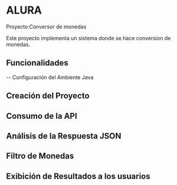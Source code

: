 # ALURA
Proyecto:Conversor de monedas


Este proyecto implementa un sistema donde se hace conversion de monedas.

## Funcionalidades

-- Configuración del Ambiente Java
## Creación del Proyecto
## Consumo de la API
## Análisis de la Respuesta JSON
## Filtro de Monedas
## Exibición de Resultados a los usuarios
